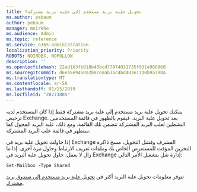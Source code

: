 ```yaml
---
title: تحويل علبة بريد مستخدم إلى علبة بريد مشتركة؟
ms.author: pebaum
author: pebaum
manager: mnirkhe
ms.audience: Admin
ms.topic: reference
ms.service: o365-administration
localization_priority: Priority
ROBOTS: NOINDEX, NOFOLLOW
description: ''
ms.openlocfilehash: 22ad1b3fb818b40bcd77974031735f931e986968
ms.sourcegitcommit: d6ea5e9458a2b8ceaab3ac4bd483e1130b9a398a
ms.translationtype: MT
ms.contentlocale: ar-SA
ms.lasthandoff: 01/15/2019
ms.locfileid: "28273885"
---
```

يمكنك تحويل علبة بريد مستخدم إلى علبة بريد مشتركة فقط إذا كان المستخدم لديه ترخيص Exchange. بعد تحويل علبة البريد، فيقوم بالظهور في قائمة المستخدمين النشطين لعلب البريد المشتركة تتضمن تلك القائمة. ومع ذلك، علبة البريد المحول كما ستظهر في قائمة علب البريد المشتركة. 
  
إذا حاولت تحويل علبة بريد في Exchange المشرف وفشل التحويل، مسح ذاكرة التخزين المؤقت للمستعرض الخاص بك وملفات تعريف الارتباط وحاول مرة أخرى. إذا ما زال لا يعمل، حاول تحويل علبة البريد في Exchange إدارة شل بتشغيل الأمر التالي:
  
```
Set-Mailbox -Type Shared
```

تتوفر معلومات تحويل علبة البريد أكثر في [تحويل علبة بريد مستخدم إلى صندوق بريد مشترك](https://support.office.com/client/2e122487-e1f5-4f26-ba41-5689249d93ba).
  
